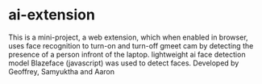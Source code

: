 # ai-extension
This is a mini-project, a web extension, which when enabled in browser, uses face recognition to turn-on and turn-off gmeet cam by detecting the presence of a person infront of the laptop. lightweight ai face detection model Blazeface (javascript) was used to detect faces. 
Developed by Geoffrey, Samyuktha and Aaron
